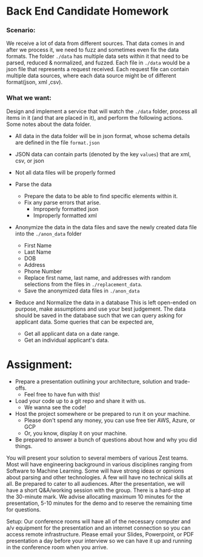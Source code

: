 # Back End Candidate Homework

### Scenario:
We receive a lot of data from different sources.  That data comes in and after we process it, we need to fuzz and sometimes even fix the data formats.  The folder `./data` has multiple data sets within it that need to be parsed, reduced & normalized, and fuzzed. Each file in `./data` would be a json file that represents a request received. Each request file can contain multiple data sources, where each data source might be of different format(json, xml ,csv).  

### What we want:

Design and implement a service that will watch the `./data` folder, process all items in it (and that are placed in it), and perform the following actions.
Some notes about the data folder.
* All data in the data folder will be in json format, whose schema details are defined in the file `format.json`
* JSON data can contain parts (denoted by the key `values`) that are xml, csv, or json
* Not all data files will be properly formed

* Parse the data
  * Prepare the data to be able to find specific elements within it.  
  * Fix any parse errors that arise.
    * Improperly formatted json
    * Improperly formatted xml
* Anonymize the data in the data files and save the newly created data file into the `./anon_data` folder
  * First Name
  * Last Name
  * DOB
  * Address
  * Phone Number
  * Replace first name, last name, and addresses with random selections from the files in `./replacement_data`.  
  * Save the anonymized data files in `./anon_data`
* Reduce and Normalize the data in a database
  This is left open-ended on purpose, make assumptions and use your best judgement.
  The data should be saved in the database such that we can query asking for applicant data.
  Some queries that can be expected are,
    * Get all applicant data on a date range.
    * Get an individual applicant's data.

#  Assignment:
* Prepare a presentation outlining your architecture, solution and trade-offs.
  * Feel free to have fun with this!
* Load your code up to a git repo and share it with us.
  * We wanna see the code!
* Host the project somewhere or be prepared to run it on your machine.
  * Please don't spend any money, you can use free tier AWS, Azure, or GCP
  * Or, you know, display it on your machine.
* Be prepared to answer a bunch of questions about how and why you did things.


You will present your solution to several members of various Zest teams. Most will have engineering background in various disciplines ranging from Software to Machine Learning. Some will have strong ideas or opinions about parsing and other technologies.  A few will have no technical skills at all.  Be prepared to cater to all audiences.  After the presentation, we will have a short Q&A/working session with the group. There is a hard-stop at the 30-minute mark. We advise allocating maximum 10 minutes for the presentation, 5-10 minutes for the demo and to reserve the remaining time for questions.

Setup: Our conference rooms will have all of the necessary computer and a/v equipment for the presentation and an internet connection so you can access remote infrastructure. Please email your Slides, Powerpoint, or PDF presentation a day before your interview so we can have it up and running in the conference room when you arrive.
